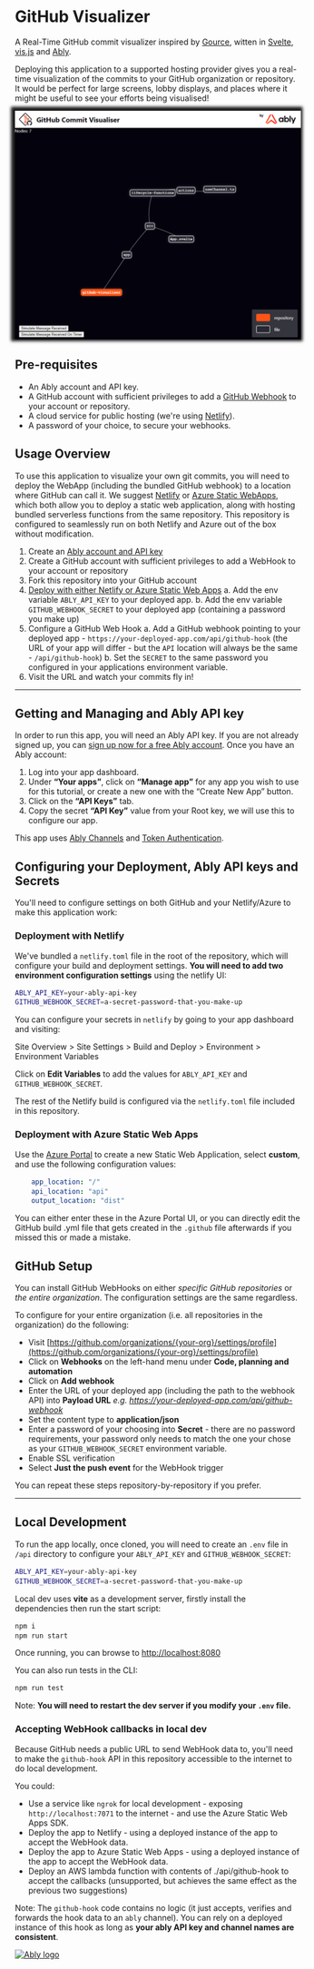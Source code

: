 # GitHub Visualizer

A Real-Time GitHub commit visualizer inspired by [Gource](https://gource.io/), witten in [Svelte](https://svelte.dev/), [vis.js](https://visjs.org/) and [Ably](https://ably.com/).

Deploying this application to a supported hosting provider gives you a real-time visualization of the commits to your GitHub organization or repository. It would be perfect for large screens, lobby displays, and places where it might be useful to see your efforts being visualised!

<img src="docs/ui.png" alt="ui preview" style="box-shadow: -2px -2px 5px 5px;" />

## Pre-requisites

- An Ably account and API key.
- A GitHub account with sufficient privileges to add a [GitHub Webhook](https://docs.github.com/en/developers/webhooks-and-events/webhooks/creating-webhooks) to your account or repository.
- A cloud service for public hosting (we're using [Netlify](https://www.netlify.com/)).
- A password of your choice, to secure your webhooks.

## Usage Overview

To use this application to visualize your own git commits, you will need to deploy the WebApp (including the bundled GitHub webhook) to a location where GitHub can call it. We suggest [Netlify](https://www.netlify.com/) or [Azure Static WebApps](https://azure.microsoft.com/en-us/services/app-service/static/), which both allow you to deploy a static web application, along with hosting bundled serverless functions from the same repository. This repository is configured to seamlessly run on both Netlify and Azure out of the box without modification.

1. Create an [Ably account and API key](#ablyaccount)
2. Create a GitHub account with sufficient privileges to add a WebHook to your account or repository
3. Fork this repository into your GitHub account
4. [Deploy with either Netlify or Azure Static Web Apps](#deploy)
  a. Add the env variable `ABLY_API_KEY` to your deployed app.
  b. Add the env variable `GITHUB_WEBHOOK_SECRET` to your deployed app (containing a password you make up)
5. Configure a GitHub Web Hook
  a. Add a GitHub webhook pointing to your deployed app - `https://your-deployed-app.com/api/github-hook` (the URL of your app will differ - but the `API` location will always be the same - `/api/github-hook`)
  b. Set the `SECRET` to the same password you configured in your applications environment variable.
6. Visit the URL and watch your commits fly in!

---

## Getting and Managing and Ably API key

<a name="ablyaccount"></a>

In order to run this app, you will need an Ably API key. If you are not already signed up, you can [sign up now for a free Ably account](https://www.ably.io/signup). Once you have an Ably account:

1. Log into your app dashboard.
2. Under **“Your apps”**, click on **“Manage app”** for any app you wish to use for this tutorial, or create a new one with the “Create New App” button.
3. Click on the **“API Keys”** tab.
4. Copy the secret **“API Key”** value from your Root key, we will use this to configure our app.

This app uses [Ably Channels](https://www.ably.io/channels) and [Token Authentication](https://www.ably.io/documentation/rest/authentication/#token-authentication).

## Configuring your Deployment, Ably API keys and Secrets

<a name="deploy"></a>

You'll need to configure settings on both GitHub and your Netlify/Azure to make this application work:

### Deployment with Netlify

We've bundled a `netlify.toml` file in the root of the repository, which will configure your build and deployment settings.
**You will need to add two environment configuration settings** using the netlify UI:

```bash
ABLY_API_KEY=your-ably-api-key
GITHUB_WEBHOOK_SECRET=a-secret-password-that-you-make-up
```

You can configure your secrets in `netlify` by going to your app dashboard and visiting:

Site Overview > Site Settings > Build and Deploy > Environment > Environment Variables

Click on **Edit Variables** to add the values for `ABLY_API_KEY` and `GITHUB_WEBHOOK_SECRET`.

The rest of the Netlify build is configured via the `netlify.toml` file included in this repository.

### Deployment with Azure Static Web Apps

Use the [Azure Portal](https://portal.azure.com/#home) to create a new Static Web Application, select **custom**, and use the following configuration values:

```yml
    app_location: "/"
    api_location: "api"
    output_location: "dist"
```

You can either enter these in the Azure Portal UI, or you can directly edit the GitHub build .yml file that gets created in the `.github` file afterwards if you missed this or made a mistake.

## GitHub Setup

You can install GitHub WebHooks on either *specific GitHub repositories* or *the entire organization*.
The configuration settings are the same regardless.

To configure for your entire organization (i.e. all repositories in the organization) do the following:

- Visit [https://github.com/organizations/{your-org}/settings/profile](https://github.com/organizations/{your-org}/settings/profile)
- Click on **Webhooks** on the left-hand menu under **Code, planning and automation**
- Click on **Add webhook**
- Enter the URL of your deployed app (including the path to the webhook API) into **Payload URL** *e.g. https://your-deployed-app.com/api/github-webhook*
- Set the content type to **application/json**
- Enter a password of your choosing into **Secret** - there are no password requirements, your password only needs to match the one your chose as your `GITHUB_WEBHOOK_SECRET` environment variable.
- Enable SSL verification
- Select **Just the push event** for the WebHook trigger

You can repeat these steps repository-by-repository if you prefer.

---

## Local Development

To run the app locally, once cloned, you will need to create an `.env` file in `/api` directory to configure your `ABLY_API_KEY` and `GITHUB_WEBHOOK_SECRET`:

```bash
ABLY_API_KEY=your-ably-api-key
GITHUB_WEBHOOK_SECRET=a-secret-password-that-you-make-up
```

Local dev uses **vite** as a development server, firstly install the dependencies then run the start script:

```bash
npm i
npm run start
```

Once running, you can browse to [http://localhost:8080](http://localhost:8080)

You can also run tests in the CLI:

```bash
npm run test
```

Note: **You will need to restart the dev server if you modify your `.env` file.**

### Accepting WebHook callbacks in local dev

Because GitHub needs a public URL to send WebHook data to, you'll need to make the `github-hook` API in this repository accessible to the internet to do local development.

You could:

- Use a service like `ngrok` for local development - exposing `http://localhost:7071` to the internet - and use the Azure Static Web Apps SDK.
- Deploy the app to Netlify - using a deployed instance of the app to accept the WebHook data.
- Deploy the app to Azure Static Web Apps - using a deployed instance of the app to accept the WebHook data.
- Deploy an AWS lambda function with contents of ./api/github-hook to accept the callbacks (unsupported, but achieves the same effect as the previous two suggestions)

Note: The `github-hook` code contains no logic (it just accepts, verifies and forwards the hook data to an `ably` channel). You can rely on a deployed instance of this hook as long as **your ably API key and channel names are consistent**.

[![Ably logo](https://static.ably.dev/badge-black.svg?github-commit-visualiser)](https://ably.com)

